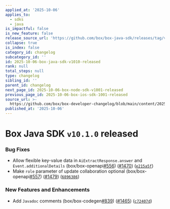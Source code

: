 ```yaml
---
applied_at: '2025-10-06'
applies_to:
  - sdks
  - java
is_impactful: false
is_new_feature: false
release_source_url: 'https://github.com/box/box-java-sdk/releases/tag/v10.1.0'
collapse: true
is_index: false
category_id: changelog
subcategory_id: ''
id: 2025-10-06-box-java-sdk-v1010-released
rank: null
total_steps: null
type: changelog
sibling_id: ''
parent_id: changelog
next_page_id: 2025-10-06-box-node-sdk-v1001-released
previous_page_id: 2025-10-06-box-ios-sdk-1001-released
source_url: >-
  https://github.com/box/box-developer-changelog/blob/main/content/2025/10-06-box-java-sdk-v1010-released.md
published_at: '2025-10-06'
---
```

# Box Java SDK `v10.1.0` released

### Bug Fixes

* Allow flexible key-value data in `AiExtractResponse.answer` and `Event.additionalDetails` (box/box-openapi[#556][1]) ([#1470][2]) ([`e215a5f`][3])
* Make `role` parameter of update collaboration optional (box/box-openapi[#557][4]) ([#1479][5]) ([`6896386`][6])

### New Features and Enhancements

* Add `Javadoc` comments (box/box-codegen[#839][7]) ([#1465][8]) ([`c72407d`][9])

[1]: https://github.com/box/box-java-sdk/issues/556

[2]: https://github.com/box/box-java-sdk/issues/1470

[3]: https://github.com/box/box-java-sdk/commit/e215a5f2502e694421a05d8da550d2b305c09460

[4]: https://github.com/box/box-java-sdk/issues/557

[5]: https://github.com/box/box-java-sdk/issues/1479

[6]: https://github.com/box/box-java-sdk/commit/6896386c6086996399066b09b5afc998a5a95ca4

[7]: https://github.com/box/box-java-sdk/issues/839

[8]: https://github.com/box/box-java-sdk/issues/1465

[9]: https://github.com/box/box-java-sdk/commit/c72407dc77cc67f3a178d607a2b1bd4e90e832a8